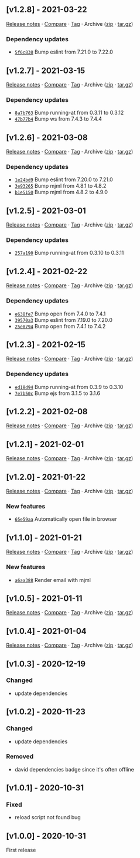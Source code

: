 ## [v1.2.8] - 2021-03-22

[Release notes](https://github.com/BetaHuhn/ejs-serve/releases/tag/v1.2.8) · [Compare](https://github.com/BetaHuhn/ejs-serve/compare/v1.2.7...v1.2.8) · [Tag](https://github.com/BetaHuhn/ejs-serve/tree/v1.2.8) · Archive ([zip](https://github.com/BetaHuhn/ejs-serve/archive/v1.2.8.zip) · [tar.gz](https://github.com/BetaHuhn/ejs-serve/archive/v1.2.8.tar.gz))

### Dependency updates

- [`5f6c838`](https://github.com/BetaHuhn/ejs-serve/commit/5f6c838)  Bump eslint from 7.21.0 to 7.22.0

## [v1.2.7] - 2021-03-15

[Release notes](https://github.com/BetaHuhn/ejs-serve/releases/tag/v1.2.7) · [Compare](https://github.com/BetaHuhn/ejs-serve/compare/v1.2.6...v1.2.7) · [Tag](https://github.com/BetaHuhn/ejs-serve/tree/v1.2.7) · Archive ([zip](https://github.com/BetaHuhn/ejs-serve/archive/v1.2.7.zip) · [tar.gz](https://github.com/BetaHuhn/ejs-serve/archive/v1.2.7.tar.gz))

### Dependency updates

- [`8a7b763`](https://github.com/BetaHuhn/ejs-serve/commit/8a7b763)  Bump running-at from 0.3.11 to 0.3.12
- [`47b77b4`](https://github.com/BetaHuhn/ejs-serve/commit/47b77b4)  Bump ws from 7.4.3 to 7.4.4

## [v1.2.6] - 2021-03-08

[Release notes](https://github.com/BetaHuhn/ejs-serve/releases/tag/v1.2.6) · [Compare](https://github.com/BetaHuhn/ejs-serve/compare/v1.2.5...v1.2.6) · [Tag](https://github.com/BetaHuhn/ejs-serve/tree/v1.2.6) · Archive ([zip](https://github.com/BetaHuhn/ejs-serve/archive/v1.2.6.zip) · [tar.gz](https://github.com/BetaHuhn/ejs-serve/archive/v1.2.6.tar.gz))

### Dependency updates

- [`1e24bd9`](https://github.com/BetaHuhn/ejs-serve/commit/1e24bd9)  Bump eslint from 7.20.0 to 7.21.0
- [`3e93265`](https://github.com/BetaHuhn/ejs-serve/commit/3e93265)  Bump mjml from 4.8.1 to 4.8.2
- [`b1e5150`](https://github.com/BetaHuhn/ejs-serve/commit/b1e5150)  Bump mjml from 4.8.2 to 4.9.0

## [v1.2.5] - 2021-03-01

[Release notes](https://github.com/BetaHuhn/ejs-serve/releases/tag/v1.2.5) · [Compare](https://github.com/BetaHuhn/ejs-serve/compare/v1.2.4...v1.2.5) · [Tag](https://github.com/BetaHuhn/ejs-serve/tree/v1.2.5) · Archive ([zip](https://github.com/BetaHuhn/ejs-serve/archive/v1.2.5.zip) · [tar.gz](https://github.com/BetaHuhn/ejs-serve/archive/v1.2.5.tar.gz))

### Dependency updates

- [`257a190`](https://github.com/BetaHuhn/ejs-serve/commit/257a190)  Bump running-at from 0.3.10 to 0.3.11

## [v1.2.4] - 2021-02-22

[Release notes](https://github.com/BetaHuhn/ejs-serve/releases/tag/v1.2.4) · [Compare](https://github.com/BetaHuhn/ejs-serve/compare/v1.2.3...v1.2.4) · [Tag](https://github.com/BetaHuhn/ejs-serve/tree/v1.2.4) · Archive ([zip](https://github.com/BetaHuhn/ejs-serve/archive/v1.2.4.zip) · [tar.gz](https://github.com/BetaHuhn/ejs-serve/archive/v1.2.4.tar.gz))

### Dependency updates

- [`e638fe7`](https://github.com/BetaHuhn/ejs-serve/commit/e638fe7)  Bump open from 7.4.0 to 7.4.1
- [`39570a3`](https://github.com/BetaHuhn/ejs-serve/commit/39570a3)  Bump eslint from 7.19.0 to 7.20.0
- [`25e8794`](https://github.com/BetaHuhn/ejs-serve/commit/25e8794)  Bump open from 7.4.1 to 7.4.2

## [v1.2.3] - 2021-02-15

[Release notes](https://github.com/BetaHuhn/ejs-serve/releases/tag/v1.2.3) · [Compare](https://github.com/BetaHuhn/ejs-serve/compare/v1.2.2...v1.2.3) · [Tag](https://github.com/BetaHuhn/ejs-serve/tree/v1.2.3) · Archive ([zip](https://github.com/BetaHuhn/ejs-serve/archive/v1.2.3.zip) · [tar.gz](https://github.com/BetaHuhn/ejs-serve/archive/v1.2.3.tar.gz))

### Dependency updates

- [`ed18d94`](https://github.com/BetaHuhn/ejs-serve/commit/ed18d94)  Bump running-at from 0.3.9 to 0.3.10
- [`7e7b50c`](https://github.com/BetaHuhn/ejs-serve/commit/7e7b50c)  Bump ejs from 3.1.5 to 3.1.6

## [v1.2.2] - 2021-02-08

[Release notes](https://github.com/BetaHuhn/ejs-serve/releases/tag/v1.2.2) · [Compare](https://github.com/BetaHuhn/ejs-serve/compare/v1.2.1...v1.2.2) · [Tag](https://github.com/BetaHuhn/ejs-serve/tree/v1.2.2) · Archive ([zip](https://github.com/BetaHuhn/ejs-serve/archive/v1.2.2.zip) · [tar.gz](https://github.com/BetaHuhn/ejs-serve/archive/v1.2.2.tar.gz))

## [v1.2.1] - 2021-02-01

[Release notes](https://github.com/BetaHuhn/ejs-serve/releases/tag/v1.2.1) · [Compare](https://github.com/BetaHuhn/ejs-serve/compare/v1.2.0...v1.2.1) · [Tag](https://github.com/BetaHuhn/ejs-serve/tree/v1.2.1) · Archive ([zip](https://github.com/BetaHuhn/ejs-serve/archive/v1.2.1.zip) · [tar.gz](https://github.com/BetaHuhn/ejs-serve/archive/v1.2.1.tar.gz))

## [v1.2.0] - 2021-01-22

[Release notes](https://github.com/BetaHuhn/ejs-serve/releases/tag/v1.2.0) · [Compare](https://github.com/BetaHuhn/ejs-serve/compare/v1.1.0...v1.2.0) · [Tag](https://github.com/BetaHuhn/ejs-serve/tree/v1.2.0) · Archive ([zip](https://github.com/BetaHuhn/ejs-serve/archive/v1.2.0.zip) · [tar.gz](https://github.com/BetaHuhn/ejs-serve/archive/v1.2.0.tar.gz))

### New features

- [`65e59aa`](https://github.com/BetaHuhn/ejs-serve/commit/65e59aa)  Automatically open file in browser

## [v1.1.0] - 2021-01-21

[Release notes](https://github.com/BetaHuhn/ejs-serve/releases/tag/v1.1.0) · [Compare](https://github.com/BetaHuhn/ejs-serve/compare/v1.0.5...v1.1.0) · [Tag](https://github.com/BetaHuhn/ejs-serve/tree/v1.1.0) · Archive ([zip](https://github.com/BetaHuhn/ejs-serve/archive/v1.1.0.zip) · [tar.gz](https://github.com/BetaHuhn/ejs-serve/archive/v1.1.0.tar.gz))

### New features

- [`a6aa388`](https://github.com/BetaHuhn/ejs-serve/commit/a6aa388)  Render email with mjml

## [v1.0.5] - 2021-01-11

[Release notes](https://github.com/BetaHuhn/ejs-serve/releases/tag/v1.0.5) · [Compare](https://github.com/BetaHuhn/ejs-serve/compare/v1.0.4...v1.0.5) · [Tag](https://github.com/BetaHuhn/ejs-serve/tree/v1.0.5) · Archive ([zip](https://github.com/BetaHuhn/ejs-serve/archive/v1.0.5.zip) · [tar.gz](https://github.com/BetaHuhn/ejs-serve/archive/v1.0.5.tar.gz))

## [v1.0.4] - 2021-01-04

[Release notes](https://github.com/BetaHuhn/ejs-serve/releases/tag/v1.0.4) · [Compare](https://github.com/BetaHuhn/ejs-serve/compare/v1.0.3...v1.0.4) · [Tag](https://github.com/BetaHuhn/ejs-serve/tree/v1.0.4) · Archive ([zip](https://github.com/BetaHuhn/ejs-serve/archive/v1.0.4.zip) · [tar.gz](https://github.com/BetaHuhn/ejs-serve/archive/v1.0.4.tar.gz))

## [v1.0.3] - 2020-12-19
### Changed
- update dependencies

## [v1.0.2] - 2020-11-23
### Changed
- update dependencies

### Removed
- david dependencies badge since it's often offline

## [v1.0.1] - 2020-10-31
### Fixed
- reload script not found bug

## [v1.0.0] - 2020-10-31
First release
